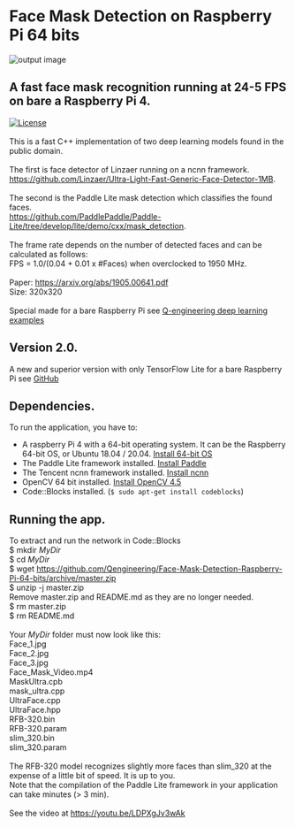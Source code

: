 # Face Mask Detection on Raspberry Pi 64 bits
![output image]( https://qengineering.eu/images/FamilyOut.jpg )

## A fast face mask recognition running at 24-5 FPS on bare a Raspberry Pi 4.
[![License](https://img.shields.io/badge/License-BSD%203--Clause-blue.svg)](https://opensource.org/licenses/BSD-3-Clause)<br/><br/>
This is a fast C++ implementation of two deep learning models found in the public domain. <br/><br/>
The first is face detector of Linzaer running on a ncnn framework.<br/> 
https://github.com/Linzaer/Ultra-Light-Fast-Generic-Face-Detector-1MB. <br/><br/>
The second is the Paddle Lite mask detection which classifies the found faces.<br/> 
https://github.com/PaddlePaddle/Paddle-Lite/tree/develop/lite/demo/cxx/mask_detection. <br/><br/>
The frame rate depends on the number of detected faces and can be calculated as follows: <br/>
FPS = 1.0/(0.04 + 0.01 x #Faces) when overclocked to 1950 MHz. <br/><br/>
Paper: https://arxiv.org/abs/1905.00641.pdf <br/>
Size: 320x320 <br/><br/>
Special made for a bare Raspberry Pi see [Q-engineering deep learning examples](https://qengineering.eu/deep-learning-examples-on-raspberry-32-64-os.html) <br/>
## Version 2.0.
A new and superior version with only TensorFlow Lite for a bare Raspberry Pi see [GitHub](https://github.com/Qengineering/TensorFlow_Lite_Face_Mask_RPi_64-bits) <br/>
## Dependencies.
To run the application, you have to:
- A raspberry Pi 4 with a 64-bit operating system. It can be the Raspberry 64-bit OS, or Ubuntu 18.04 / 20.04. [Install 64-bit OS](https://qengineering.eu/install-raspberry-64-os.html) <br/>
- The Paddle Lite framework installed. [Install Paddle](https://qengineering.eu/install-paddle-on-raspberry-pi-4.html) <br/>
- The Tencent ncnn framework installed. [Install ncnn](https://qengineering.eu/install-ncnn-on-raspberry-pi-4.html) <br/>
- OpenCV 64 bit installed. [Install OpenCV 4.5](https://qengineering.eu/install-opencv-4.5-on-raspberry-64-os.html) <br/>
- Code::Blocks installed. (```$ sudo apt-get install codeblocks```)
## Running the app.
To extract and run the network in Code::Blocks <br/>
$ mkdir *MyDir* <br/>
$ cd *MyDir* <br/>
$ wget https://github.com/Qengineering/Face-Mask-Detection-Raspberry-Pi-64-bits/archive/master.zip <br/>
$ unzip -j master.zip <br/>
Remove master.zip and README.md as they are no longer needed. <br/> 
$ rm master.zip <br/>
$ rm README.md <br/> <br/>
Your *MyDir* folder must now look like this: <br/> 
Face_1.jpg <br/>
Face_2.jpg <br/>
Face_3.jpg <br/>
Face_Mask_Video.mp4 <br/>
MaskUltra.cpb <br/>
mask_ultra.cpp <br/>
UltraFace.cpp <br/>
UltraFace.hpp <br/>
RFB-320.bin <br/>
RFB-320.param <br/>
slim_320.bin <br/>
slim_320.param <br/>
 <br/>
The RFB-320 model recognizes slightly more faces than slim_320 at the expense of a little bit of speed. It is up to you.<br/>
Note that the compilation of the Paddle Lite framework in your application can take minutes (> 3 min). <br/> <br/>
See the video at https://youtu.be/LDPXgJv3wAk

